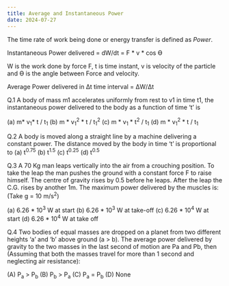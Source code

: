 ```yaml
---
title: Average and Instantaneous Power
date: 2024-07-27
---
```


The time rate of work being done or energy transfer is defined as *Power*. 

Instantaneous Power delivered = dW/dt = F * v * cos Ө

W is the work done by force F, t is time instant, v is velocity of the particle and Ө is the angle between Force and velocity.

Average Power delivered in Δt time interval  = ΔW/Δt

Q.1 A body of mass m1 accelerates uniformly from rest to v1 in time t1, the instantaneous power delivered to the body as a function of time ‘t’ is 

(a) m* v<sub>1</sub>* t / t<sub>1</sub> (b) m * v<sub>1</sub><sup>2</sup> * t / t<sub>1</sub><sup>2</sup> (c) m * v<sub>1</sub> * t<sup>2</sup> / t<sub>1</sub> (d) m * v<sub>1</sub><sup>2</sup> * t / t<sub>1</sub>

Q.2 A body is moved along a straight line by a machine delivering a constant power. The distance moved by the body in time ‘t’ is proportional to (a) t<sup>0.75</sup> (b) t<sup>1.5</sup> (c) t<sup>0.25</sup> (d) t<sup>0.5</sup>

Q.3 A 70 Kg man leaps vertically into the air from a crouching position. To take the leap the man pushes the ground with a constant force F to raise himself. The centre of gravity rises by 0.5 before he leaps. After the leap the C.G. rises by another 1m. The maximum power delivered by the muscles is: (Take g = 10 m/s<sup>2</sup>)

(a) 6.26 * 10<sup>3</sup> W at start (b) 6.26 * 10<sup>3</sup> W at take-off (c) 6.26 * 10<sup>4</sup> W at start (d)  6.26 * 10<sup>4</sup> W at take off

Q.4 Two bodies of equal masses are dropped on a planet from two different heights ‘a’ and ‘b’ above ground (a > b). The average power delivered by gravity to the two masses in the last second of motion are Pa and Pb, then (Assuming that both the masses travel for more than 1 second and neglecting air resistance):

(A) P<sub>a</sub> > P<sub>b</sub> 	(B) P<sub>b</sub> > P<sub>a</sub>	(C) P<sub>a</sub> = P<sub>b</sub> (D) None

